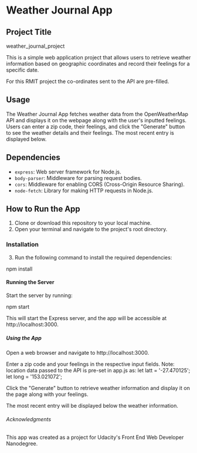 # Weather Journal App

## Project Title
weather_journal_project

This is a simple web application project that allows users to retrieve weather information based on geographic coordinates and record their feelings for a specific date.

For this RMIT project the co-ordinates sent to the API are pre-filled.

## Usage

The Weather Journal App fetches weather data from the OpenWeatherMap API and displays it on the webpage along with the user's inputted feelings. Users can enter a zip code, their feelings, and click the "Generate" button to see the weather details and their feelings. The most recent entry is displayed below.

## Dependencies

- `express`: Web server framework for Node.js.
- `body-parser`: Middleware for parsing request bodies.
- `cors`: Middleware for enabling CORS (Cross-Origin Resource Sharing).
- `node-fetch`: Library for making HTTP requests in Node.js.

## How to Run the App

1. Clone or download this repository to your local machine.
2. Open your terminal and navigate to the project's root directory.

### Installation

3. Run the following command to install the required dependencies:

npm install

#### Running the Server

Start the server by running:

npm start

This will start the Express server, and the app will be accessible at http://localhost:3000.

##### Using the App
Open a web browser and navigate to http://localhost:3000.

Enter a zip code and your feelings in the respective input fields.
Note: location data passed to the API is pre-set in app.js as:
let latt = '-27.470125';
let long = '153.021072';

Click the "Generate" button to retrieve weather information and display it on the page along with your feelings.

The most recent entry will be displayed below the weather information.

###### Acknowledgments
This app was created as a project for Udacity's Front End Web Developer Nanodegree.
